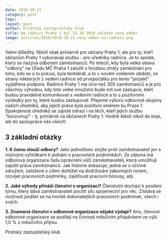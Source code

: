 ```yaml
---
date: 2019-10-21
category: post
tags: 
layout: post
author: Pirátský zastupitelský klub 
title: Na radnici Prahy 1 byl 15.10 2019 založen nový odbor
image: articles/2019/2019-10-21-novy-odbor-na-radnici.png
---
```


Velmi důležitý. Nikoli však primárně pro občany Prahy 1, ale pro ty, kteří občanům Prahy 1 vykonávají službu - pro úředníky radnice.
Je to spolek, který se nazývá odborem zaměstnanců. Po letech, kdy byla velká obava "odbory" na Úřadu MČ Praha 1 založit s hrozbou ztráty zaměstnání pro toho, kdo se o to pokusí, byla tentokrát, a to v novém volebním období, ze strany některých z vedení radnice od prvopočátku pro tento "projekt" vyjádřena podpora.
Radnice Prahy 1 má více než 300 zaměstnanců a je pro všechny výhodou, kdy toto velké množství bude mít své zástupce, kteří budou pravidelně komunikovat s vedením radnice a to s pozitivními výsledky pro ty, které budou zastupovat. 
Přejeme výboru odborové skupiny našich úředníků, aby jejich práce byla pozitivní směrem ku Praze 1. Spokojenost úředníků se zajisté odrazí i na těch, kteří jejich službu "konzumují" - tj. primárně na občanech Prahy 1.
Hodně štěstí nikoli do boje, ale do spolupráce nás všech!

## 3 základní otázky

**1. K čemu slouží odbory?**
Jako jednotlivec stojíte proti zaměstnavateli jen s mizivými vyhlídkami k jednání o pracovních podmínkách. Ze zákona má odborová organizace řadu oprávnění vůči zaměstnavateli, která umožňují zajistit práva zaměstnanců. Jak historie dokazuje, jedná se o účinné sdružení, založené s cílem dohlížet na dodržování zákonných norem, rozvíjet pracovních podmínky, zajišťovat pracovní bonusy, atp.

**2. Jaké výhody přináší členství v organizaci?**
Členstvím dochází k posílení týmu, který dává zaměstnavateli pocítit sílu spojenectví pro věc. Získává se možnost podílet se na tvorbě dokonalejších pracovních podmínek, všech i svých.

**3. Znamená členství v odborové organizace nějaké výdaje?**
Ano, členové odborové organizace se podílejí na činnosti měsíčním příspěvkem ve výši 1,0 % z měsíčního příjmu.

Pirátský zastupitelský klub 
